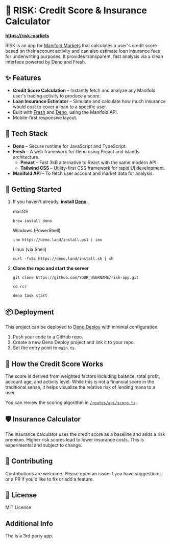 # 🦝 RISK: Credit Score & Insurance Calculator

**https://risk.markets** 

RISK is an app for [Manifold Markets](https://manifold.markets) that calculates a user's credit score based on their account activity and can also estimate loan insurance fees for underwriting purposes. It provides transparent, fast analysis via a clean interface powered by Deno and Fresh.

## ✨ Features

- **Credit Score Calculation** – Instantly fetch and analyze any Manifold user's trading activity to produce a score.
- **Loan Insurance Estimator** – Simulate and calculate how much insurance would cost to cover a loan to a specific user.
- Built with [Fresh](https://fresh.deno.dev) and [Deno](https://deno.land), using the Manifold API.
- Mobile-first responsive layout.

## 🧰 Tech Stack

- **Deno** – Secure runtime for JavaScript and TypeScript.
- **Fresh** – A web framework for Deno using Preact and islands architecture.
  - **Preact** – Fast 3kB alternative to React with the same modern API.
  - **Tailwind CSS** – Utility-first CSS framework for rapid UI development.
- **Manifold API** – To fetch user account and market data for analysis.

## 🚀 Getting Started

1. If you haven't already, **install [Deno](https://deno.land/manual@v1.40.1/getting_started/installation)**:

   macOS

   `brew install deno`

   Windows (PowerShell)

   `irm https://deno.land/install.ps1 | iex`


   Linux (via Shell)

   `curl -fsSL https://deno.land/install.sh | sh`


2. **Clone the repo and start the server**

   `git clone https://github.com/YOUR_USERNAME/risk-app.git`

   `cd rcr`
   
   `deno task start`

## 📦 Deployment

This project can be deployed to [Deno Deploy](https://deno.com/deploy) with minimal configuration.

1. Push your code to a GitHub repo.
2. Create a new Deno Deploy project and link it to your repo.
3. Set the entry point to `main.ts`.

## 🧠 How the Credit Score Works

The score is derived from weighted factors including balance, total profit, account age, and activity level. While this is not a financial score in the traditional sense, it helps visualize the relative risk of lending mana to a user.

You can review the scoring algorithm in [`/routes/api/score.ts`](./routes/api/score.ts).

## 🛡️ Insurance Calculator

The insurance calculator uses the credit score as a baseline and adds a risk premium. Higher risk scores lead to lower insurance costs. This is experimental and subject to change.

## 🤝 Contributing

Contributions are welcome. Please open an issue if you have suggestions, or a PR if you'd like to fix or add a feature.

## 📜 License

MIT License

## Additional Info

The is a 3rd party app. 